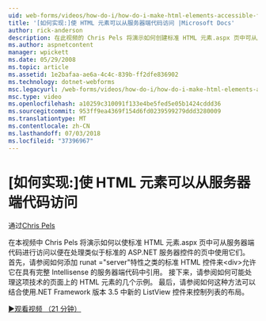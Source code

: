 ```yaml
---
uid: web-forms/videos/how-do-i/how-do-i-make-html-elements-accessible-from-server-side-code
title: '[如何实现:]使 HTML 元素可以从服务器端代码访问 |Microsoft Docs'
author: rick-anderson
description: 在此视频的 Chris Pels 将演示如何创建标准 HTML 元素.aspx 页中可从服务器端代码进行访问以便在页处理中使用它们...
ms.author: aspnetcontent
manager: wpickett
ms.date: 05/29/2008
ms.topic: article
ms.assetid: 1e2bafaa-ae6a-4c4c-839b-ff2dfe836902
ms.technology: dotnet-webforms
msc.legacyurl: /web-forms/videos/how-do-i/how-do-i-make-html-elements-accessible-from-server-side-code
msc.type: video
ms.openlocfilehash: a10259c310091f133e4be5fed5e05b1424cddd36
ms.sourcegitcommit: 953ff9ea4369f154d6fd0239599279ddd3280009
ms.translationtype: MT
ms.contentlocale: zh-CN
ms.lasthandoff: 07/03/2018
ms.locfileid: "37396967"
---
```

<a name="how-do-i-make-html-elements-accessible-from-server-side-code"></a>[如何实现:]使 HTML 元素可以从服务器端代码访问
====================
通过[Chris Pels](https://twitter.com/chrispels)

在本视频中 Chris Pels 将演示如何以使标准 HTML 元素.aspx 页中可从服务器端代码进行访问以便在处理类似于标准的 ASP.NET 服务器控件的页中使用它们。 首先，请参阅如何添加 runat ="server"特性之类的标准 HTML 控件来&lt;div&gt;允许它在具有完整 Intellisense 的服务器端代码中引用。 接下来，请参阅如何可能处理这项技术的页面上的 HTML 元素的几个示例。 最后，请参阅如何这种方法可以结合使用.NET Framework 版本 3.5 中新的 ListView 控件来控制列表的布局。

[&#9654;观看视频 （21 分钟）](https://channel9.msdn.com/Blogs/ASP-NET-Site-Videos/how-do-i-make-html-elements-accessible-from-server-side-code)
